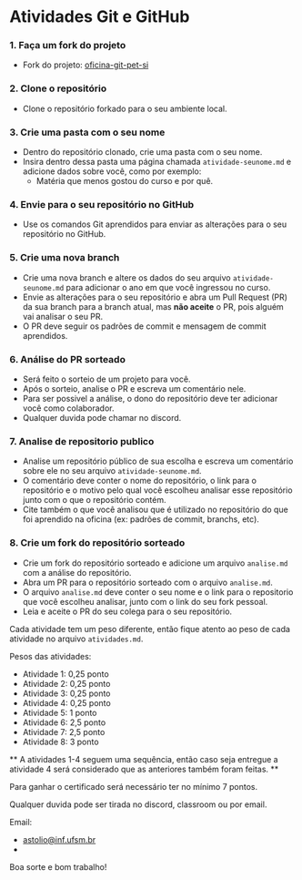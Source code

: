 # Atividades Git e GitHub

### 1. Faça um fork do projeto
- Fork do projeto: [oficina-git-pet-si](https://github.com/Antoniosrt/oficina-git-pet-si)

### 2. Clone o repositório
- Clone o repositório forkado para o seu ambiente local.

### 3. Crie uma pasta com o seu nome
- Dentro do repositório clonado, crie uma pasta com o seu nome.
- Insira dentro dessa pasta uma página chamada `atividade-seunome.md` e adicione dados sobre você, como por exemplo:
  - Matéria que menos gostou do curso e por quê.

### 4. Envie para o seu repositório no GitHub
- Use os comandos Git aprendidos para enviar as alterações para o seu repositório no GitHub.

### 5. Crie uma nova branch
- Crie uma nova branch e altere os dados do seu arquivo `atividade-seunome.md` para adicionar o ano em que você ingressou no curso.
- Envie as alterações para o seu repositório e abra um Pull Request (PR) da sua branch para a branch atual, mas **não aceite** o PR, pois alguém vai analisar o seu PR.
- O PR deve seguir os padrões de commit e mensagem de commit aprendidos.

### 6. Análise do PR sorteado
- Será feito o sorteio de um projeto para você.
- Após o sorteio, analise o PR e escreva um comentário nele.
- Para ser possivel a análise, o dono do repositório deve ter adicionar você como colaborador.
- Qualquer duvida pode chamar no discord.

### 7. Analise de repositorio publico
- Analise um repositório público de sua escolha e escreva um comentário sobre ele no seu arquivo `atividade-seunome.md`.
- O comentário deve conter o nome do repositório, o link para o repositório e o motivo pelo qual você escolheu analisar esse repositório junto com o que o repositório contém.
- Cite também o que você analisou que é utilizado no repositório do que foi aprendido na oficina (ex: padrões de commit, branchs, etc).

### 8. Crie um fork do repositório sorteado
- Crie um fork do repositório sorteado e adicione um arquivo `analise.md` com a análise do repositório.
- Abra um PR para o repositório sorteado com o arquivo `analise.md`.
- O arquivo `analise.md` deve conter o seu nome e o link para o repositorio que você escolheu analisar, junto com o link do seu fork pessoal.
- Leia e aceite o PR do seu colega para o seu repositório.

Cada atividade tem um peso diferente, então fique atento ao peso de cada atividade no arquivo `atividades.md`.

Pesos das atividades:
- Atividade 1: 0,25 ponto
- Atividade 2: 0,25 ponto
- Atividade 3: 0,25 ponto
- Atividade 4: 0,25 ponto
- Atividade 5: 1 ponto
- Atividade 6: 2,5 ponto
- Atividade 7: 2,5 ponto
- Atividade 8: 3 ponto

** A atividades 1-4 seguem uma sequência, então caso seja entregue a atividade 4 será considerado que as anteriores também foram feitas. **

Para ganhar o certificado será necessário ter no mínimo 7 pontos.

Qualquer duvida pode ser tirada no discord, classroom ou por email.

Email:
- astolio@inf.ufsm.br
-


Boa sorte e bom trabalho!
